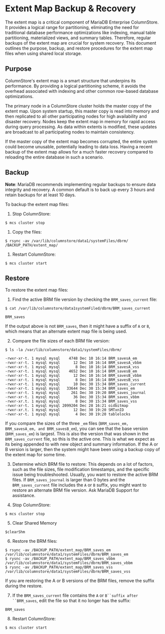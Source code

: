 
# Extent Map Backup & Recovery

The extent map is a critical component of MariaDB Enterprise ColumnStore. It provides a logical range for partitioning, eliminating the need for traditional database performance optimizations like indexing, manual table partitioning, materialized views, and summary tables. Therefore, regular backups of the extent map are crucial for system recovery. This document outlines the purpose, backup, and restore procedures for the extent map files when using shared local storage.


## Purpose


ColumnStore's extent map is a smart structure that underpins its performance. By providing a logical partitioning scheme, it avoids the overhead associated with indexing and other common row-based database optimizations.


The primary node in a ColumnStore cluster holds the master copy of the extent map. Upon system startup, this master copy is read into memory and then replicated to all other participating nodes for high availability and disaster recovery. Nodes keep the extent map in memory for rapid access during query processing. As data within extents is modified, these updates are broadcast to all participating nodes to maintain consistency.


If the master copy of the extent map becomes corrupted, the entire system could become unusable, potentially leading to data loss. Having a recent backup of the extent map allows for a much faster recovery compared to reloading the entire database in such a scenario.


## Backup


**Note**: MariaDB recommends implementing regular backups to ensure data integrity and recovery. A common default is to back up every 3 hours and retain backups for at least 10 days.


To backup the extent map files:


1. Stop ColumnStore:
```
$ mcs cluster stop
```
1. Copy the files:
```
$ rsync -av /var/lib/columnstore/data1/systemFiles/dbrm/ /BACKUP_PATH/extent_map/
```
1. Restart ColumnStore:
```
$ mcs cluster start
```


## Restore


To restore the extent map files:


1. Find the active BRM file version by checking the `BRM_saves_current` file:



```
$ cat /var/lib/columnstore/data1systemFiled/dbrm/BRM_saves_current
```

```
BRM_saves
```


If the output above is not `BRM_saves`, then it might have a suffix of `A` or `B`, which means that an alternate extent map file is being used.

2. Compare the file sizes of each BRM file version:



```
$ ls -la /var/lib/columnstore/data1/systemFiles/dbrm/
```


```
-rwxr-xr-t. 1 mysql mysql    4748 Dec 10 16:14 BRM_savesA_em
-rwxr-xr-t. 1 mysql mysql      12 Dec 10 16:14 BRM_savesA_vbbm
-rwxr-xr-t. 1 mysql mysql       8 Dec 10 16:14 BRM_savesA_vss
-rwxr-xr-t. 1 mysql mysql    4652 Dec 10 16:14 BRM_savesB_em
-rwxr-xr-t. 1 mysql mysql      12 Dec 10 16:14 BRM_savesB_vbbm
-rwxr-xr-t. 1 mysql mysql       8 Dec 10 16:14 BRM_savesB_vss
-rwxr-xr-t. 1 mysql mysql      10 Dec 30 15:34 BRM_saves_current
-rwxr-xr-t. 1 mysql mysql   33644 Dec 30 15:34 BRM_saves_em
-rwxr-xr-t. 1 mysql mysql     261 Dec 30 19:20 BRM_saves_journal
-rwxr-xr-t. 1 mysql mysql      36 Dec 30 15:34 BRM_saves_vbbm
-rwxr-xr.t. 1 mysql mysql       8 Dec 30 15:34 BRM_saves_vss
-rwxr-xr-t. 1 mysql mysql 2099204 Dec 28 16:21 oidbitmap
-rwxr-xr.t. 1 mysql mysql      12 Dec 30 19:20 SMTxnID
-rwxr-xr-t. 1 mysql mysql       4 Dec 30 19:20 tablelocks
```

If you compare the sizes of the three `_em` files (`BRM_saves_em, BRM_savesA_em, and BRM_savesB_em`), you can see that the base version (`BRM_saves_em`) is largest. This is also the version that was shown in the `BRM_saves_current` file, so this is the active one. This is what we expect as its being appended to with new object and summary information. If the A or B version is larger, then the system might have been using a backup copy of the extent map for some time.

3. Determine which BRM file to restore:
This depends on a lot of factors, such as the file sizes, file modification timestamps, and the specific issue being troubleshooted.
Usually, you want to restore the active BRM files. If `BRM_saves_journal` is larger than 0 bytes and the `BRM_saves_current` file includes the `A` or `B` suffix, you might want to restore an alternate BRM file version. Ask MariaDB Support for assistance.


4. Stop ColumnStore:



```
$ mcs cluster stop
```


5. Clear Shared Memory



```
$clearShm
```


6. Restore the BRM files:



```
$ rsync -av /BACKUP_PATH/extent_map/BRM_saves_em /var/lib/columnstore/data1/systemFiles/dbrm/BRM_saves_em
$ rysnc -av /BACKUP_PATH/extent_map/BRM_saves_vbbm /var/lib/columnstore/data1/systemFiles/dbrm/BRM_saves_vbbm
$ rysnc -av /BACKUP_PATH/extent_map/BRM_saves_vss /var/lib/columnstore/data1/systemFiles/dbrm/BRM_saves_vss
```

If you are restoring the A or B versions of the BRM files, remove the suffix during the restore.

7. If the `BRM_saves_current` file contains the `A` or `B``suffix after ``BRM_saves`, edit the file so that it no longer has the suffix:



```
BRM_saves
```


8. Restart ColumnStore:



```
$ mcs cluster start
```

